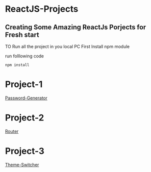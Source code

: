 # ReactJS-Projects
## Creating Some Amazing ReactJs Porjects for Fresh start 

TO Run all the project in you local PC First Install npm module

run folllowing code

```npm install```


# Project-1 

[Password-Generator](https://glittering-heliotrope-52f27e.netlify.app/)

# Project-2

[Router](https://tiny-souffle-e7fce5.netlify.app/)

# Project-3
[Theme-Switcher](https://tubular-lolly-b72141.netlify.app/)




